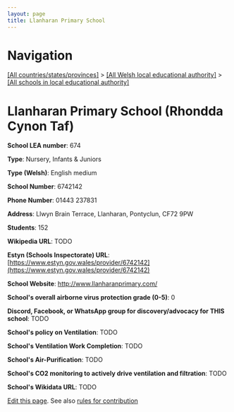 ```yaml
---
layout: page
title: Llanharan Primary School
---
```

# Navigation

[[All countries/states/provinces]](../../..) > [[All Welsh local educational authority]](../..) > [[All schools in local educational authority]](..)

# Llanharan Primary School (Rhondda Cynon Taf)

**School LEA number**: 674

**Type**: Nursery, Infants & Juniors

**Type (Welsh)**: English medium

**School Number**: 6742142

**Phone Number**: 01443 237831

**Address**: Llwyn Brain Terrace, Llanharan, Pontyclun, CF72 9PW

**Students**: 152

**Wikipedia URL**: TODO

**Estyn (Schools Inspectorate) URL**: [https://www.estyn.gov.wales/provider/6742142](https://www.estyn.gov.wales/provider/6742142)

**School Website**: http://www.llanharanprimary.com/

**School's overall airborne virus protection grade (0-5)**: 0

**Discord, Facebook, or WhatsApp group for discovery/advocacy for THIS school**: TODO

**School's policy on Ventilation**: TODO

**School's Ventilation Work Completion**: TODO

**School's Air-Purification**: TODO

**School's CO2 monitoring to actively drive ventilation and filtration**: TODO

**School's Wikidata URL**: TODO




[Edit this page](https://github.com/VentilationProject/Wales/edit/prif/./Rhondda_Cynon_Taf/Llanharan_Primary_School.md). See also [rules for contribution](../../../contribution-rules/)